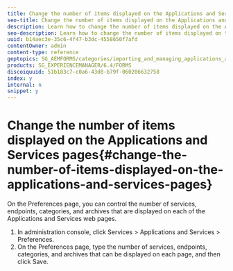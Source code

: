 ```yaml
---
title: Change the number of items displayed on the Applications and Services pages
seo-title: Change the number of items displayed on the Applications and Services pages
description: Learn how to change the number of items displayed on the Applications and Services pages.
seo-description: Learn how to change the number of items displayed on the Applications and Services pages.
uuid: b14aec3e-35c6-4f47-b3dc-4558650f7afd
contentOwner: admin
content-type: reference
geptopics: SG_AEMFORMS/categories/importing_and_managing_applications_and_archives
products: SG_EXPERIENCEMANAGER/6.4/FORMS
discoiquuid: 51b183c7-c0a6-43d8-b79f-060206632758
index: y
internal: n
snippet: y
---
```


# Change the number of items displayed on the Applications and Services pages{#change-the-number-of-items-displayed-on-the-applications-and-services-pages}

On the Preferences page, you can control the number of services, endpoints, categories, and archives that are displayed on each of the Applications and Services web pages.

1. In administration console, click Services &gt; Applications and Services &gt; Preferences.
1. On the Preferences page, type the number of services, endpoints, categories, and archives that can be displayed on each page, and then click Save.

